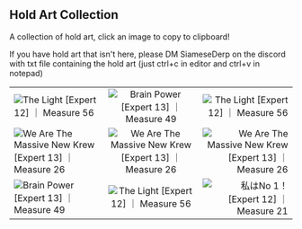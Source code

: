 #
## Hold Art Collection
A collection of hold art, click an image to copy to clipboard!

If you have hold art that isn't here, please DM SiameseDerp on the discord with txt file containing the hold art (just ctrl+c in editor and ctrl+v in notepad)

<table>
    <tr>
        <td> <!-- A -->
            <div onclick="copyToClipboard('A')"><img src="https://raw.githubusercontent.com/siamesederp/MercuryMapper-Tutorial/refs/heads/main/images/hold_a.png" title="The Light [Expert 12] ｜ Measure 56" alt="The Light [Expert 12] ｜ Measure 56"></div>
                <span id="A" style="display:none;">```
@OBJECTS
0    0    0    45   5    HOLD_START
0    160  1    44   6    HOLD_POINT.NR
0    320  2    43   6    HOLD_POINT.NR
0    480  3    42   6    HOLD_END
0    0    4    40   5    HOLD_START
0    160  5    40   6    HOLD_POINT.NR
0    320  6    41   6    HOLD_POINT.NR
0    480  7    42   6    HOLD_END
```</span> 
        </td>
        <td style="text-align: center;"> <!-- B -->
            <div onclick="copyToClipboard('B')"><img src="https://raw.githubusercontent.com/siamesederp/MercuryMapper-Tutorial/refs/heads/main/images/hold_b.png" title="Brain Power [Expert 13] ｜ Measure 49" alt="Brain Power [Expert 13] ｜ Measure 49"></div>
                <span id="B" style="display:none;">```
@OBJECTS
0    0    0    39   7    HOLD_START
0    480  1    39   7    HOLD_END
0    0    2    39   7    HOLD_START
0    8    3    40   7    HOLD_POINT.NR
0    16   4    41   7    HOLD_POINT.NR
0    24   5    42   7    HOLD_POINT.NR
0    32   6    43   7    HOLD_POINT.NR
0    40   7    44   7    HOLD_POINT.NR
0    48   8    45   7    HOLD_POINT.NR
0    60   9    46   7    HOLD_POINT
0    120  10   47   7    HOLD_POINT
0    180  11   46   7    HOLD_POINT
0    188  12   45   7    HOLD_POINT.NR
0    196  13   44   7    HOLD_POINT.NR
0    204  14   43   7    HOLD_POINT.NR
0    212  15   42   7    HOLD_POINT.NR
0    220  16   41   7    HOLD_POINT.NR
0    228  17   40   7    HOLD_POINT.NR
0    240  18   39   7    HOLD_POINT
0    248  19   40   7    HOLD_POINT.NR
0    256  20   41   7    HOLD_POINT.NR
0    264  21   42   7    HOLD_POINT.NR
0    272  22   43   7    HOLD_POINT.NR
0    280  23   44   7    HOLD_POINT.NR
0    288  24   45   7    HOLD_POINT.NR
0    300  25   46   7    HOLD_POINT
0    360  26   47   7    HOLD_POINT
0    420  27   46   7    HOLD_POINT
0    428  28   45   7    HOLD_POINT.NR
0    436  29   44   7    HOLD_POINT.NR
0    444  30   43   7    HOLD_POINT.NR
0    452  31   42   7    HOLD_POINT.NR
0    460  32   41   7    HOLD_POINT.NR
0    468  33   40   7    HOLD_POINT.NR
0    480  34   39   7    HOLD_END
```</span> 
        </td>
        <td style="text-align: right;"> <!-- I -->
            <div onclick="copyToClipboard('I')"><img src="https://raw.githubusercontent.com/siamesederp/MercuryMapper-Tutorial/refs/heads/main/images/hold_i.png" title="The Light [Expert 12] ｜ Measure 56" alt="The Light [Expert 12] ｜ Measure 56"></div>
                <span id="I" style="display:none;">```
@OBJECTS
0    0    0    40   10   HOLD_START
0    60   1    40   10   HOLD_POINT
0    66   2    41   8    HOLD_POINT.NR
0    72   3    42   6    HOLD_POINT.NR
0    80   4    43   4    HOLD_POINT
0    400  5    43   4    HOLD_POINT
0    406  6    42   6    HOLD_POINT.NR
0    412  7    41   8    HOLD_POINT.NR
0    420  8    40   10   HOLD_POINT
0    480  9    40   10   HOLD_END
```</span>
        </td>
    </tr>
    <tr>
        <td> <!-- K -->
            <div onclick="copyToClipboard('K')"><img src="https://raw.githubusercontent.com/siamesederp/MercuryMapper-Tutorial/refs/heads/main/images/hold_k.png" title="We Are The Massive New Krew [Expert 13] ｜ Measure 26" alt="We Are The Massive New Krew [Expert 13] ｜ Measure 26"></div>
                <span id="K" style="display:none;">```
@OBJECTS
0    0    0    37   6    HOLD_START
0    240  1    37   6    HOLD_END
0    0    2    47   6    HOLD_START
0    12   3    46   6    HOLD_POINT.NR
0    24   4    45   6    HOLD_POINT.NR
0    36   5    44   6    HOLD_POINT.NR
0    48   6    43   6    HOLD_POINT.NR
0    60   7    42   6    HOLD_POINT.NR
0    72   8    41   6    HOLD_POINT.NR
0    84   9    40   6    HOLD_POINT.NR
0    96   10   39   6    HOLD_POINT.NR
0    108  11   38   6    HOLD_POINT.NR
0    120  12   37   6    HOLD_POINT
0    132  13   38   6    HOLD_POINT.NR
0    144  14   39   6    HOLD_POINT.NR
0    156  15   40   6    HOLD_POINT.NR
0    168  16   41   6    HOLD_POINT.NR
0    180  17   42   6    HOLD_POINT.NR
0    192  18   43   6    HOLD_POINT.NR
0    204  19   44   6    HOLD_POINT.NR
0    216  20   45   6    HOLD_POINT.NR
0    228  21   46   6    HOLD_POINT.NR
0    240  22   47   6    HOLD_END
```</span> 
        </td>
        <td style="text-align: center;"> <!-- M -->
            <div onclick="copyToClipboard('M')"><img src="https://raw.githubusercontent.com/siamesederp/MercuryMapper-Tutorial/refs/heads/main/images/hold_m.png" title="We Are The Massive New Krew [Expert 13] ｜ Measure 26" alt="We Are The Massive New Krew [Expert 13] ｜ Measure 26"></div>
                <span id="M" style="display:none;">```
@OBJECTS
0    0    0    50   6    HOLD_START
0    60   1    49   6    HOLD_POINT.NR
0    120  2    48   6    HOLD_POINT.NR
0    180  3    47   6    HOLD_POINT.NR
0    240  4    46   6    HOLD_END
0    0    5    42   6    HOLD_START
0    60   6    43   6    HOLD_POINT.NR
0    120  7    44   6    HOLD_POINT.NR
0    180  8    45   6    HOLD_POINT.NR
0    240  9    46   6    HOLD_END
0    0    10   34   6    HOLD_START
0    60   11   35   6    HOLD_POINT.NR
0    120  12   36   6    HOLD_POINT.NR
0    180  13   37   6    HOLD_POINT.NR
0    240  14   38   6    HOLD_END
0    0    15   42   6    HOLD_START
0    60   16   41   6    HOLD_POINT.NR
0    120  17   40   6    HOLD_POINT.NR
0    180  18   39   6    HOLD_POINT.NR
0    240  19   38   6    HOLD_END
```</span> 
        </td>
        <td style="text-align: right;"> <!-- N -->
            <div onclick="copyToClipboard('N')"><img src="https://raw.githubusercontent.com/siamesederp/MercuryMapper-Tutorial/refs/heads/main/images/hold_n.png" title="We Are The Massive New Krew [Expert 13] ｜ Measure 26" alt="We Are The Massive New Krew [Expert 13] ｜ Measure 26"></div>
                <span id="N" style="display:none;">```
@OBJECTS
0    0    0    37   6    HOLD_START
0    240  1    37   6    HOLD_END
0    0    2    47   6    HOLD_START
0    24   3    46   6    HOLD_POINT.NR
0    48   4    45   6    HOLD_POINT.NR
0    72   5    44   6    HOLD_POINT.NR
0    96   6    43   6    HOLD_POINT.NR
0    120  7    42   6    HOLD_POINT.NR
0    144  8    41   6    HOLD_POINT.NR
0    168  9    40   6    HOLD_POINT.NR
0    192  10   39   6    HOLD_POINT.NR
0    216  11   38   6    HOLD_POINT.NR
0    240  12   37   6    HOLD_END
0    0    13   47   6    HOLD_START
0    240  14   47   6    HOLD_END
```</span>
        </td>
    </tr>
    <tr>
        <td> <!-- P -->
            <div onclick="copyToClipboard('P')"><img src="https://raw.githubusercontent.com/siamesederp/MercuryMapper-Tutorial/refs/heads/main/images/hold_p.png" title="Brain Power [Expert 13] ｜ Measure 49" alt="Brain Power [Expert 13] ｜ Measure 49"></div>
                <span id="P" style="display:none;">```
@OBJECTS
0    0    0    39   7    HOLD_START
0    480  1    39   7    HOLD_END
0    0    2    39   7    HOLD_START
0    240  3    39   7    HOLD_POINT
0    248  4    40   7    HOLD_POINT.NR
0    256  5    41   7    HOLD_POINT.NR
0    264  6    42   7    HOLD_POINT.NR
0    272  7    43   7    HOLD_POINT.NR
0    280  8    44   7    HOLD_POINT.NR
0    288  9    45   7    HOLD_POINT.NR
0    300  10   46   7    HOLD_POINT
0    360  11   47   7    HOLD_POINT
0    420  12   46   7    HOLD_POINT
0    428  13   45   7    HOLD_POINT.NR
0    436  14   44   7    HOLD_POINT.NR
0    444  15   43   7    HOLD_POINT.NR
0    452  16   42   7    HOLD_POINT.NR
0    460  17   41   7    HOLD_POINT.NR
0    468  18   40   7    HOLD_POINT.NR
0    480  19   39   7    HOLD_END
```</span> 
        </td>
        <td style="text-align: center;"> <!-- W -->
            <div onclick="copyToClipboard('W')"><img src="https://raw.githubusercontent.com/siamesederp/MercuryMapper-Tutorial/refs/heads/main/images/hold_w.png" title="The Light [Expert 12] ｜ Measure 56" alt="The Light [Expert 12] ｜ Measure 56"></div>
                <span id="W" style="display:none;">```
@OBJECTS
0    0    0    45   4    HOLD_START
0    80   1    45   5    HOLD_POINT.NR
0    160  2    46   5    HOLD_POINT.NR
0    240  3    47   5    HOLD_END
0    0    4    45   4    HOLD_START
0    80   5    45   3    HOLD_POINT.NR
0    160  6    45   2    HOLD_POINT.NR
0    240  7    44   2    HOLD_END
0    0    8    41   4    HOLD_START
0    80   9    42   3    HOLD_POINT.NR
0    160  10   43   2    HOLD_POINT.NR
0    240  11   44   2    HOLD_END
0    0    12   41   4    HOLD_START
0    80   13   40   5    HOLD_POINT.NR
0    160  14   39   5    HOLD_POINT.NR
0    240  15   38   5    HOLD_END
```</span> 
        </td>
        <td style="text-align: right;"> <!-- Anchor -->
            <div onclick="copyToClipboard('Anchor')"><img src="https://raw.githubusercontent.com/siamesederp/MercuryMapper-Tutorial/refs/heads/main/images/hold_art_anchor.png" title="私はNo 1！[Expert 12] ｜ Measure 21" alt="私はNo 1！[Expert 12] ｜ Measure 21"></div>
                <span id="Anchor" style="display:none;">```
@OBJECTS
0    0    0    41   8    HOLD_START
0    30   1    42   6    HOLD_POINT.NR
0    60   2    43   4    HOLD_POINT
0    240  3    43   4    HOLD_POINT
0    256  4    42   6    HOLD_POINT.NR
0    273  5    41   8    HOLD_POINT
0    289  6    42   6    HOLD_POINT.NR
0    306  7    43   4    HOLD_POINT
0    360  8    43   4    HOLD_POINT
0    370  9    44   4    HOLD_POINT.NR
0    380  10   45   4    HOLD_POINT
0    406  11   46   4    HOLD_POINT
0    427  12   46   4    HOLD_POINT
0    453  13   45   4    HOLD_POINT
0    466  14   44   4    HOLD_POINT.NR
0    480  15   43   4    HOLD_END
0    0    16   41   8    HOLD_START
0    11   17   42   7    HOLD_POINT.NR
0    22   18   43   6    HOLD_POINT.NR
0    33   19   44   6    HOLD_POINT
0    53   20   45   5    HOLD_POINT.NR
0    73   21   46   4    HOLD_POINT.NR
0    93   22   47   4    HOLD_POINT
0    173  23   48   3    HOLD_POINT
0    200  24   47   5    HOLD_POINT
0    240  25   48   3    HOLD_END
0    0    26   41   8    HOLD_START
0    11   27   41   7    HOLD_POINT.NR
0    22   28   41   6    HOLD_POINT.NR
0    33   29   40   6    HOLD_POINT
0    53   30   40   5    HOLD_POINT.NR
0    73   31   40   4    HOLD_POINT.NR
0    93   32   39   4    HOLD_POINT
0    173  33   39   3    HOLD_POINT
0    200  34   38   5    HOLD_POINT
0    240  35   39   3    HOLD_END
0    0    36   41   8    HOLD_START
0    30   37   42   6    HOLD_POINT.NR
0    60   38   43   4    HOLD_POINT
0    240  39   43   4    HOLD_POINT
0    256  40   42   6    HOLD_POINT.NR
0    273  41   41   8    HOLD_POINT
0    289  42   42   6    HOLD_POINT.NR
0    306  43   43   4    HOLD_POINT
0    360  44   43   4    HOLD_POINT
0    370  45   42   4    HOLD_POINT.NR
0    380  46   41   4    HOLD_POINT
0    406  47   40   4    HOLD_POINT
0    427  48   40   4    HOLD_POINT
0    453  49   41   4    HOLD_POINT
0    466  50   42   4    HOLD_POINT.NR
0    480  51   43   4    HOLD_END
```</span>
        </td>
    </tr>
</table>

<!-- Popup code -->
<div id="popup" style="display:none; position:fixed; bottom:20px; left:50%; transform:translateX(-50%); background-color:var(--md-default-bg-color); color:var(--md-default-fg-color); padding:10px 20px; border-radius:5px; box-shadow: var(--md-shadow-z1), 0 4px 15px rgba(0, 0, 0, 0.5); z-index:1000;">
    Copied to clipboard!
</div>
<script>
    function copyToClipboard(ID) {
        const text = document.getElementById(ID).innerText; // Grab text from <span> tag
        navigator.clipboard.writeText(text).then(() => {
            const popup = document.getElementById('popup');
            popup.style.display = 'block';
            setTimeout(() => {
                popup.style.display = 'none';
            }, 2000);
        }).catch(err => {
            console.error('Failed to copy: ', err);
        });
    }
</script>

<!-- Template

    <tr>
        <td>
            <div onclick="copyToClipboard('ID')"><img src="https://raw.githubusercontent.com/siamesederp/MercuryMapper-Tutorial/refs/heads/main/images/hold_.png" title="Title" alt="Alt"></div>
                <span id="ID" style="display:none;"></span> 
        </td>
        <td style="text-align: center;">
            <div onclick="copyToClipboard('ID')"><img src="https://raw.githubusercontent.com/siamesederp/MercuryMapper-Tutorial/refs/heads/main/images/hold_.png" title="Title" alt="Alt"></div>
                <span id="ID" style="display:none;"></span> 
        </td>
        <td style="text-align: right;">
            <div onclick="copyToClipboard('ID')"><img src="https://raw.githubusercontent.com/siamesederp/MercuryMapper-Tutorial/refs/heads/main/images/hold_.png" title="Title" alt="Alt"></div>
                <span id="ID" style="display:none;"></span>
        </td>
    </tr>
-->